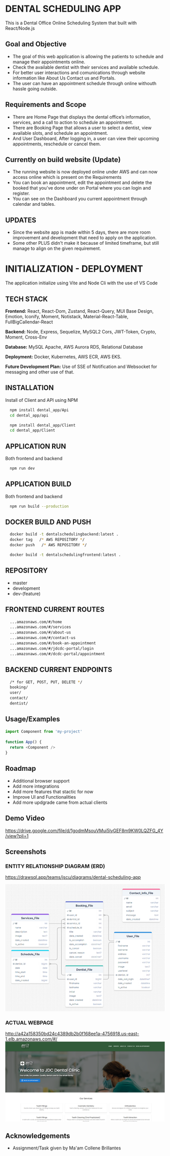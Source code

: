 
# DENTAL SCHEDULING APP
This is a Dental Office Online Scheduling System that built with React/Node.js

## Goal and Objective
- The goal of this web application is allowing the patients to schedule and manage their appointments online.
- Check the available dentist with their services and available schedule.
- For better user interactions and comunications through website information like About Us Contact us and Portals.
- The user can have an appointment schedule through online withouth hassle going outside.

## Requirements and Scope
- There are Home Page that displays the dental office’s information, services, and a call to action to schedule an appointment. 
- There are Booking Page that allows a user to select a dentist, view available slots, and schedule an appointment.
- And User Dashboard, After logging in, a user can view their upcoming appointments, reschedule or cancel them.

## Currently on build website (Update)
- The running website is now deployed online under AWS and can now access online which is present on the Requirements
- You can book an appointment, edit the appointment and delete the booked that you've done under on Portal where you can login and register.
- You can see on the Dashboard you current appointment through calendar and tables.


## UPDATES
- Since the website app is made within 5 days, there are more room improvement and development that need to apply on the application. 
- Some other PLUS didn't make it because of limited timeframe, but still manage to align on the given requirement. 

###


# INITIALIZATION - DEPLOYMENT
The application initialize using Vite and Node Cli with the use of VS Code 



## TECH STACK

**Frontend:** React, React-Dom, Zustand, React-Query, MUI Base Design, Emotion, Iconify, Moment, Notistack, Material-React-Table, FullBigCallendar-React

**Backend:** Node, Express, Sequelize, MySQL2 Cors, JWT-Token, Crypto, Moment, Cross-Env

**Database:** MySQL Apache, AWS Aurora RDS, Relational Database

**Deployment:** Docker, Kubernetes, AWS ECR, AWS EKS.

**Future Development Plan:** Use of SSE of Notification and Websocket for messaging and other use of that. 






## INSTALLATION

Install of Client and API using NPM 

```bash
  npm install dental_app/Api
  cd dental_app/api
```
```bash
  npm install dental_app/Client
  cd dental_app/Client
```
## APPLICATION RUN
Both frontend and backend
```bash
  npm run dev
```

## APPLICATION BUILD
Both frontend and backend
```bash
  npm run build --production
```

## DOCKER BUILD AND PUSH
```bash
  docker build -t dentalschedulingbackend:latest .
  docker tag   /* AWS REPOSITORY */
  docker push   /* AWS REPOSITORY */
```
```bash
  docker build -t dentalschedulingfrontend:latest .
```

## REPOSITORY
- master
- development
- dev-(feature)

## FRONTEND CURRENT ROUTES
```bash
  ...amazonaws.com/#/home
  ...amazonaws.com/#/services
  ...amazonaws.com/#/about-us
  ...amazonaws.com/#/contact-us
  ...amazonaws.com/#/book-an-appointment
  ...amazonaws.com/#/jdcdc-portal/login
  ...amazonaws.com/#/dcdc-portal/appointment
```

## BACKEND CURRENT ENDPOINTS
```bash
  /* for GET, POST, PUT, DELETE */
  booking/ 
  user/
  contact/
  dentist/
```



## Usage/Examples

```javascript
import Component from 'my-project'

function App() {
  return <Component />
}
```


## Roadmap

- Additional browser support
- Add more integrations
- Add more features that stactic for now
- Improve UI and Functionalities
- Add more updgrade came from actual clients


## Demo Video
https://drive.google.com/file/d/1godmMsouVMui5lyGEF8m9KW0LQZFG_4Y/view?pli=1


## Screenshots
### ENTITY RELATIONSHIP DIAGRAM (ERD)
https://drawsql.app/teams/jscu/diagrams/dental-scheduling-app

![App Screenshot](/ERD.png)

### ACTUAL WEBPAGE
http://a42a158350bd24c4389db2b0f168ee1a-4756918.us-east-1.elb.amazonaws.com/#/
![App Screenshot](/Homepage.png)


## Acknowledgements
 - Assignment/Task given by Ma'am Collene Brillantes

